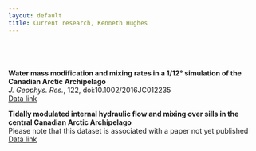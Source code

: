 ```yaml
---
layout: default
title: Current research, Kenneth Hughes
---
```

######  

__Water mass modification and mixing rates in a 1/12° simulation of the Canadian Arctic Archipelago__  
*J. Geophys. Res.*, 122, doi:10.1002/2016JC012235   
[Data link][anha_link]

__Tidally modulated internal hydraulic flow and mixing over sills in the central Canadian Arctic Archipelago__  
Please note that this dataset is associated with a paper not yet published  
[Data link][obs_link]


[anha_link]: http://web.uvic.ca/~hugke729/Hughes_2017_JGR_vol_122/
[obs_link]: http://web.uvic.ca/~hugke729/Hughes_2017_in_prep/
